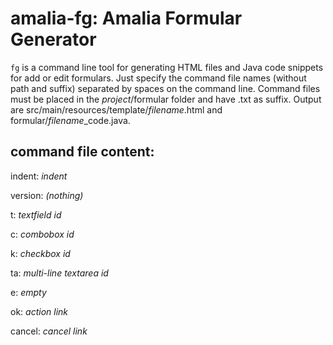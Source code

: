 # amalia-fg: Amalia Formular Generator

`fg` is a command line tool for generating HTML files and Java code snippets for add or edit formulars.
Just specify the command file names (without path and suffix) separated by spaces on the command line.
Command files must be placed in the *project*/formular folder and have .txt as suffix.
Output are src/main/resources/template/*filename*.html and formular/*filename*_code.java.

## command file content:

indent: *indent*

version: *(nothing)*

t: *textfield id*

c: *combobox id*

k: *checkbox id*

ta: *multi-line textarea id*

e: *empty*

ok: *action link*

cancel: *cancel link*

